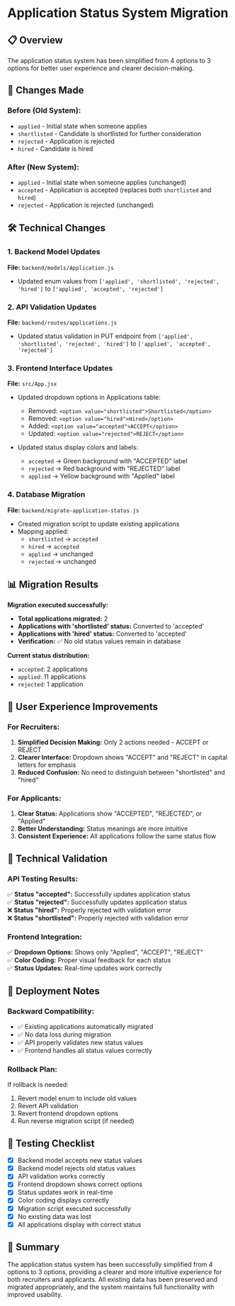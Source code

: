 # Application Status System Migration

## 📋 Overview

The application status system has been simplified from 4 options to 3 options for better user experience and clearer decision-making.

## 🔄 Changes Made

### **Before (Old System):**
- `applied` - Initial state when someone applies
- `shortlisted` - Candidate is shortlisted for further consideration
- `rejected` - Application is rejected
- `hired` - Candidate is hired

### **After (New System):**
- `applied` - Initial state when someone applies (unchanged)
- `accepted` - Application is accepted (replaces both `shortlisted` and `hired`)
- `rejected` - Application is rejected (unchanged)

## 🛠️ Technical Changes

### 1. Backend Model Updates

**File:** `backend/models/Application.js`
- Updated enum values from `['applied', 'shortlisted', 'rejected', 'hired']` to `['applied', 'accepted', 'rejected']`

### 2. API Validation Updates

**File:** `backend/routes/applications.js`
- Updated status validation in PUT endpoint from `['applied', 'shortlisted', 'rejected', 'hired']` to `['applied', 'accepted', 'rejected']`

### 3. Frontend Interface Updates

**File:** `src/App.jsx`
- Updated dropdown options in Applications table:
  - Removed: `<option value="shortlisted">Shortlisted</option>`
  - Removed: `<option value="hired">Hired</option>`
  - Added: `<option value="accepted">ACCEPT</option>`
  - Updated: `<option value="rejected">REJECT</option>`

- Updated status display colors and labels:
  - `accepted` → Green background with "ACCEPTED" label
  - `rejected` → Red background with "REJECTED" label
  - `applied` → Yellow background with "Applied" label

### 4. Database Migration

**File:** `backend/migrate-application-status.js`
- Created migration script to update existing applications
- Mapping applied:
  - `shortlisted` → `accepted`
  - `hired` → `accepted`
  - `applied` → unchanged
  - `rejected` → unchanged

## 📊 Migration Results

**Migration executed successfully:**
- **Total applications migrated:** 2
- **Applications with 'shortlisted' status:** Converted to 'accepted'
- **Applications with 'hired' status:** Converted to 'accepted'
- **Verification:** ✅ No old status values remain in database

**Current status distribution:**
- `accepted`: 2 applications
- `applied`: 11 applications  
- `rejected`: 1 application

## 🎯 User Experience Improvements

### **For Recruiters:**
1. **Simplified Decision Making:** Only 2 actions needed - ACCEPT or REJECT
2. **Clearer Interface:** Dropdown shows "ACCEPT" and "REJECT" in capital letters for emphasis
3. **Reduced Confusion:** No need to distinguish between "shortlisted" and "hired"

### **For Applicants:**
1. **Clear Status:** Applications show "ACCEPTED", "REJECTED", or "Applied"
2. **Better Understanding:** Status meanings are more intuitive
3. **Consistent Experience:** All applications follow the same status flow

## 🔧 Technical Validation

### **API Testing Results:**
✅ **Status "accepted":** Successfully updates application status  
✅ **Status "rejected":** Successfully updates application status  
❌ **Status "hired":** Properly rejected with validation error  
❌ **Status "shortlisted":** Properly rejected with validation error  

### **Frontend Integration:**
✅ **Dropdown Options:** Shows only "Applied", "ACCEPT", "REJECT"  
✅ **Color Coding:** Proper visual feedback for each status  
✅ **Status Updates:** Real-time updates work correctly  

## 🚀 Deployment Notes

### **Backward Compatibility:**
- ✅ Existing applications automatically migrated
- ✅ No data loss during migration
- ✅ API properly validates new status values
- ✅ Frontend handles all status values correctly

### **Rollback Plan:**
If rollback is needed:
1. Revert model enum to include old values
2. Revert API validation
3. Revert frontend dropdown options
4. Run reverse migration script (if needed)

## 📝 Testing Checklist

- [x] Backend model accepts new status values
- [x] Backend model rejects old status values
- [x] API validation works correctly
- [x] Frontend dropdown shows correct options
- [x] Status updates work in real-time
- [x] Color coding displays correctly
- [x] Migration script executed successfully
- [x] No existing data was lost
- [x] All applications display with correct status

## 🎉 Summary

The application status system has been successfully simplified from 4 options to 3 options, providing a clearer and more intuitive experience for both recruiters and applicants. All existing data has been preserved and migrated appropriately, and the system maintains full functionality with improved usability.
